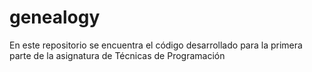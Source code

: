 # genealogy
En este repositorio se encuentra el código desarrollado para la primera parte de la asignatura de Técnicas de Programación
